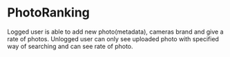 # PhotoRanking

Logged user is able to add new photo(metadata), cameras brand and give a rate of photos.
Unlogged user can only see uploaded photo with specified way of searching and can see rate of photo.
